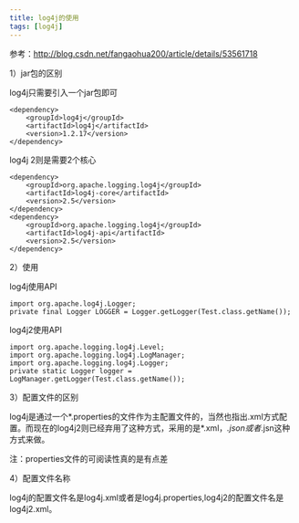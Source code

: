 ```yaml
---
title: log4j的使用
tags: [log4j]
---
```


参考：http://blog.csdn.net/fangaohua200/article/details/53561718

1）jar包的区别

log4j只需要引入一个jar包即可

```
<dependency>
    <groupId>log4j</groupId>
    <artifactId>log4j</artifactId>
    <version>1.2.17</version>
</dependency>
```

log4j 2则是需要2个核心

```
<dependency>
    <groupId>org.apache.logging.log4j</groupId>
    <artifactId>log4j-core</artifactId>
    <version>2.5</version>
</dependency>
<dependency>
    <groupId>org.apache.logging.log4j</groupId>
    <artifactId>log4j-api</artifactId>
    <version>2.5</version>
</dependency>
```

2）使用

log4j使用API

```
import org.apache.log4j.Logger;
private final Logger LOGGER = Logger.getLogger(Test.class.getName());
```

log4j2使用API

```
import org.apache.logging.log4j.Level;
import org.apache.logging.log4j.LogManager;
import org.apache.logging.log4j.Logger;
private static Logger logger = LogManager.getLogger(Test.class.getName());
```

3）配置文件的区别

log4j是通过一个*.properties的文件作为主配置文件的，当然也指出.xml方式配置。而现在的log4j2则已经弃用了这种方式，采用的是*.xml，*.json或者*.jsn这种方式来做。

注：properties文件的可阅读性真的是有点差

4）配置文件名称

log4j的配置文件名是log4j.xml或者是log4j.properties,log4j2的配置文件名是log4j2.xml。